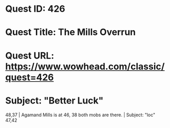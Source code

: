 # Quest ID: 426
# Quest Title: The Mills Overrun
# Quest URL: https://www.wowhead.com/classic/quest=426
# Subject: "Better Luck"
48,37 | Agamand Mills is at 46, 38 both mobs are there. | Subject: "loc"
47,42